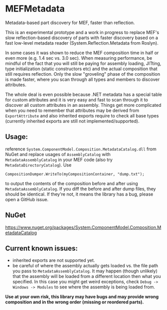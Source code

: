 # MEFMetadata
Metadata-based part discovery for MEF, faster than reflection.

This is an experimental prototype and a work in progress to replace MEF's slow reflection-based discovery of parts with faster discovery based on a fast low-level metadata reader (System.Reflection.Metadata from Roslyn).

In some cases it was shown to reduce the MEF composition time in half or even more (e.g. 1.4 sec vs. 3.0 sec). When measuring performance, be mindful of the fact that you will still be paying for assembly loading, JITting, type initialization (static constructors etc) and the actual composition that still requires reflection. Only the slow "groveling" phase of the composition is made faster, where you scan through all types and members to discover attributes.

The whole deal is even possible because .NET metadata has a special table for custom attributes and it is very easy and fast to scan through it to discover all custom attributes in an assembly. Things get more complicated when you need to remember that attributes may be derived from `ExportAttribute` and also inherited exports require to check all base types (currently inherited exports are still not implemented/supported).

## Usage:
reference `System.ComponentModel.Composition.MetadataCatalog.dll` from NuGet and replace usages of `AssemblyCatalog` with `MetadataAssemblyCatalog` in your MEF code (also try `MetadataDirectoryCatalog`).
Use

```
CompositionDumper.WriteTo(myCompositionContainer, "dump.txt");
```
to output the contents of the composition before and after using `MetadataAssemblyCatalog`. If you diff the before and after dump files, they should be identical. If they're not, it means the library has a bug, please open a GitHub issue.

## NuGet
https://www.nuget.org/packages/System.ComponentModel.Composition.MetadataCatalog

## Current known issues:
 * inherited exports are not supported yet.
 * be careful of where the assembly actually gets loaded vs. the file path you pass to `MetadataAssemblyCatalog`. It may happen (though unlikely) that the assembly will be loaded from a different location then what you specified. In this case you might get weird exceptions, check `Debug -> Windows -> Modules` to see where the assembly is being loaded from.
 
**Use at your own risk, this library may have bugs and may provide wrong composition and in the wrong order (missing or reordered parts).**
